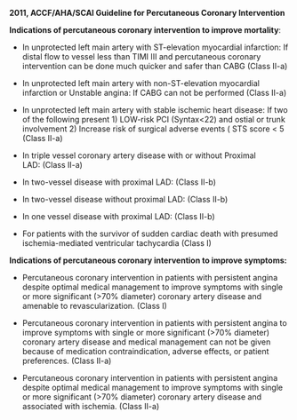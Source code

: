 **2011, ACCF/AHA/SCAI Guideline for Percutaneous Coronary Intervention**

**Indications of percutaneous coronary intervention to improve mortality**:

- In unprotected left main artery with ST-elevation myocardial infarction: If distal flow to vessel less than TIMI III and percutaneous coronary intervention can be done much quicker and safer than CABG (Class II-a)

- In unprotected left main artery with non-ST-elevation myocardial infarction or Unstable angina: If CABG can not be performed (Class II-a)

- In unprotected left main artery with stable ischemic heart disease: If two of the following present 1) LOW-risk PCI (Syntax<22) and ostial or trunk involvement 2) Increase risk of surgical adverse events ( STS score < 5 (Class II-a)

- In triple vessel coronary artery disease with or without Proximal LAD: (Class II-a)

- In two-vessel disease with proximal LAD: (Class II-b)

- In two-vessel disease without proximal LAD: (Class II-b)

- In one vessel disease with proximal LAD: (Class II-b)

- For patients with the survivor of sudden cardiac death with presumed ischemia-mediated ventricular tachycardia (Class I)

**Indications of percutaneous coronary intervention to improve symptoms:**

- Percutaneous coronary intervention in patients with persistent angina despite optimal medical management to improve symptoms with single or more significant (>70% diameter) coronary artery disease and amenable to revascularization. (Class I)

- Percutaneous coronary intervention in patients with persistent angina to improve symptoms with single or more significant (>70% diameter) coronary artery disease and medical management can not be given because of medication contraindication, adverse effects, or patient preferences. (Class II-a)

- Percutaneous coronary intervention in patients with persistent angina despite optimal medical management to improve symptoms with single or more significant (>70% diameter) coronary artery disease and associated with ischemia. (Class II-a)